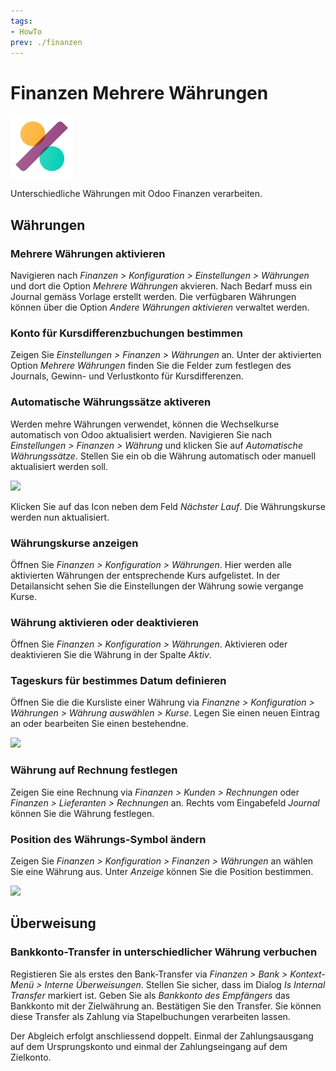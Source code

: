 ```yaml
---
tags:
- HowTo
prev: ./finanzen
---
```

# Finanzen Mehrere Währungen
![icons_odoo_account_accountant](assets/icons_odoo_account_accountant.png)

Unterschiedliche Währungen mit Odoo Finanzen verarbeiten.

## Währungen

### Mehrere Währungen aktivieren

Navigieren nach *Finanzen > Konfiguration > Einstellungen > Währungen* und dort die Option *Mehrere Währungen* akvieren. Nach Bedarf muss ein Journal gemäss Vorlage erstellt werden. Die verfügbaren Währungen können über die Option *Andere Währungen aktivieren* verwaltet werden.

### Konto für Kursdifferenzbuchungen bestimmen

Zeigen Sie *Einstellungen > Finanzen > Währungen* an. Unter der aktivierten Option *Mehrere Währungen* finden Sie die Felder zum festlegen des Journals, Gewinn- und Verlustkonto für Kursdifferenzen.

### Automatische Währungssätze aktiveren

Werden mehre Währungen verwendet, können die Wechselkurse automatisch von Odoo aktualisiert werden. Navigieren Sie nach *Einstellungen > Finanzen > Währung* und klicken Sie auf *Automatische Währungssätze*. Stellen Sie ein ob die Währung automatisch oder manuell aktualisiert werden soll.

![](assets/Finanzen%20Mehrere%20Währungen%20Automatisch.png)

Klicken Sie auf das Icon neben dem Feld *Nächster Lauf*. Die Währungskurse werden nun aktualisiert.

### Währungskurse anzeigen

Öffnen Sie *Finanzen > Konfiguration > Währungen*. Hier werden alle aktivierten Währungen der entsprechende Kurs aufgelistet. In der Detailansicht sehen Sie die Einstellungen der Währung sowie vergange Kurse.

### Währung aktivieren oder deaktivieren

Öffnen Sie *Finanzen > Konfiguration > Währungen*. Aktivieren oder deaktivieren Sie die Währung in der Spalte *Aktiv*.

### Tageskurs für bestimmes Datum definieren

Öffnen Sie die die Kursliste einer Währung via *Finanzne > Konfiguration > Währungen > Währung auswählen > Kurse*. Legen Sie einen neuen Eintrag an oder bearbeiten Sie einen bestehendne.

![](assets/Finanzen%20Mehrere%20Währungen%20Tageskurs%20definieren.png)

### Währung auf Rechnung festlegen

Zeigen Sie eine Rechnung via *Finanzen > Kunden > Rechnungen* oder *Finanzen > Lieferanten > Rechnungen* an. Rechts vom Eingabefeld *Journal* können Sie die Währung festlegen.

### Position des Währungs-Symbol ändern

Zeigen Sie *Finanzen > Konfiguration > Finanzen > Währungen* an wählen Sie eine Währung aus. Unter *Anzeige* können Sie die Position bestimmen.

![](assets/Finanzen%20Mehrere%20Währungen%20Anzeige.png)

## Überweisung

### Bankkonto-Transfer in unterschiedlicher Währung verbuchen

Registieren Sie als erstes den Bank-Transfer via *Finanzen > Bank > Kontext-Menü > Interne Überweisungen*. Stellen Sie sicher, dass im Dialog *Is Internal Transfer* markiert ist. Geben Sie als *Bankkonto des Empfängers* das Bankkonto mit der Zielwährung an. Bestätigen Sie den Transfer. Sie können diese Transfer als Zahlung via Stapelbuchungen verarbeiten lassen.

Der Abgleich erfolgt anschliessend doppelt. Einmal der Zahlungsausgang auf dem Ursprungskonto und einmal der Zahlungseingang auf dem Zielkonto.